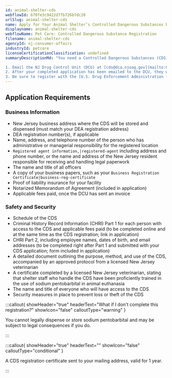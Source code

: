 ```yaml
---
id: animal-shelter-cds
webflowId: 670fe3c9422d7fb726b7dc20
urlSlug: animal-shelter-cds
name: Apply for Your Animal Shelter’s Controlled Dangerous Substances Registration
displayname: animal-shelter-cds
webflowName: Pet Care: Controlled Dangerous Substance Registration
filename: animal-shelter-cds
agencyId: nj-consumer-affairs
industryId: petcare
licenseCertificationClassification: undefined
summaryDescriptionMd: "You need a Controlled Dangerous Substances (CDS) registration if you or your business use sodium pentobarbital for animal euthanasia. Follow these steps to apply:

1. Email the NJ Drug Control Unit (DCU) at [cds@dca.njoag.gov](mailto:CDS@dca.njoag.gov) to request the Animal Shelter CDS Registration application.
2. After your completed application has been emailed to the DCU, they will email you an invoice to pay the fee online.
3. Be sure to register with the [U.S. Drug Enforcement Administration (DEA)](https://www.deadiversion.usdoj.gov/online_forms_apps.html) to validate your CDS registration. You will need your CDS number for this process. Email a copy of your DEA registration to the DCU within 60 days."
---
```


## Application Requirements

### Business Information

- New Jersey business address where the CDS will be stored and dispensed (must match your DEA registration address)
- DEA registration number(s), if applicable
- Name, address, and telephone number of the person who has administrative or managerial responsibility for the registered location
- `Registered agent information,|registered-agent` including address and phone number, or the name and address of the New Jersey resident responsible for receiving and handling legal paperwork
- The name and title of all officers
- A copy of your business papers, such as your `Business Registration Certificate|business-reg-certificate`
- Proof of liability insurance for your facility
- Notarized Memorandum of Agreement (included in application)
- Applicable fees paid, once the DCU has sent an invoice

### Safety and Security

- Schedule of the CDS
- Criminal History Record Information (CHRI) Part 1 for each person with access to the CDS and applicable fees paid (to be completed online and at the same time as the CDS registration; link in application)
- CHRI Part 2, including employee names, dates of birth, and email addresses (to be completed right after Part 1 and submitted with your CDS application; form included in application)
- A detailed document outlining the purpose, method, and use of the CDS, accompanied by an approved protocol from a licensed New Jersey veterinarian
- A certificate completed by a licensed New Jersey veterinarian, stating that shelter staff who handle the CDS have been proficiently trained in the use of sodium pentobarbital in animal euthanasia
- The name and title of everyone who will have access to the CDS
- Security measures in place to prevent loss or theft of the CDS

:::callout{ showHeader="true" headerText="What if I don't complete this registration?" showIcon="false" calloutType="warning" }

You cannot legally dispense or store sodium pentobarbital and may be subject to legal consequences if you do.

:::

:::callout{ showHeader="true" headerText="" showIcon="false" calloutType="conditional" }

A CDS registration certificate sent to your mailing address, valid for 1 year.

:::
